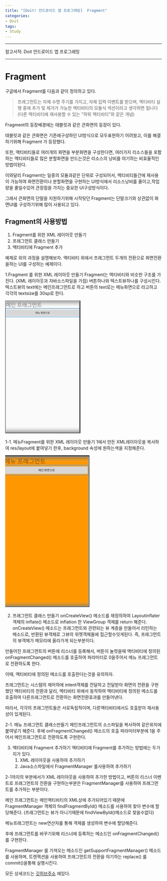 ```yaml
---
title: "[Doit! 안드로이드 앱 프로그래밍]  Fragment"
categories:
- Doit
tags:
- Study
---
```


---

참고서적: Doit 안드로이드 앱 프로그래밍

---

# Fragment

구글에서 Fragment를 다음과 같이 정의하고 있다.

>프래그먼트는 자체 수명 주기를 가지고, 자체 입력 이벤트를 받으며, 액티비티 실행 중에 추가 및 제거가 가능한 액티비티의 모듈식 섹션이라고 생각하면 됩니다(다른 액티비티에 재사용할 수 있는 "하위 액티비티"와 같은 개념)

Fragment의 등장배경에는 태블릿과 같은 큰화면의 등장이 있다.

태블릿과 같은 큰화면은 기존에구성하던 UI방식으로 모두표현하기 어려웠고, 이를 해결하기위해 Fragment 가 등장했다.

또한, 액티비티들로 여러개의 화면을 부분화면을 구성한다면, 여러가지 리소스들을 포함하는 액티비티들로 많은 분할화면을 만드는것은 리소스의 낭비를 야기하는 비효율적인 방법이된다.

이와달리 Fragment는 일종의 모듈과같은 단위로 구성되어서, 액티비티들간에 재사용이 가능하여 화면전환이나 분할화면을 구현하는 UI방식에서 리소스낭비를 줄이고,작업량을 줄일수있어 큰장점을 가지는 중요한 UI구성방식이다.

그래서 큰화면의 단말을 지원하기위해 시작됫던 Fragment는 단말크기와 상관없이 화면UI를 구성하기위해 많이 사용되고 있다.

## Fragment의 사용방법
1. Fragment를 위한 XML 레이아웃 만들기
2. 프래그먼트 클래스 만들기
3. 액티비티에 Fragment 추가

예제로 위의 과정을 설명해보자.  액티비티 위에서 프래그먼트 두개의 전환으로 화면전환을하는 UI를 구성하는 예제이다.

1.Fragment 를 위한 XML 레이아웃 만들기
Fragment는 액티비티와 비슷한 구조를 가진다. (XML 레이아웃과 자바소스파일을 가짐)
버튼하나와 텍스트뷰하나를 구성시킨다. 텍스트뷰의 text에는 메인프래그먼트로 하고 버튼의 text로는 메뉴화면으로 라고하고 각각의 textsize를 30sp로 한다.

![Fragment_1](/assets/fragment_1.JPG)

1-1. 메뉴Fragment를 위한 XML 레이아웃 만들기
1에서 만든 XML레이아웃을 복사하여 res/layout에 붙여넣기 한후, background 속성에 원하는색을 지정해준다.

![fragement_2](/assets/fragment_2.JPG)

2. 프래그먼트 클래스 만들기
onCreateView() 메소드를 재정의하여 Layoutinflater 객체의 inflate() 메소드로 inflation 한 ViewGroup 객체를 return 해준다.
onCreateView() 메소드는 프래그먼트와 관련되는 뷰 계층을 만들어서 리턴하는 메소드로, 반환된 뷰객체로 그뷰의 위젯객체들에 접근할수잇게된다. 즉, 프래그먼트의 뷰객체가 메모리에 올라가게 되는부분이다.

만들어진 프래그먼트의 버튼에 리스너를 등록해서, 버튼이 눌렷을때 액티비티에 정의된 onFragmentChanged() 메소드를 호출하여 파라미터로 0을주어서 메뉴 프래그먼트로 전환하도록 한다.

이때, 액티비티에 정의된 메소드를 호출한다는것을 유의하자.

프래그먼트는 시스템의 제어하에 intent객체를 전달하고 전달받아 화면의 전환을 구현했던 액티비티의 전환과 달리,
액티비티 위에서 동작하여 액티비티에 정의된 메소드를 호출하여 다른프래그먼트로 전환하는 화면전환효과를 만들어낸다.

따라서, 각각의 프래그먼트들은 서로독립적이며, 다른액티비티에서도 호출받아 재사용성이 있게된다.

2-1. 메뉴 프래그먼트 클래스만들기
메인프래그먼트의 소스파일을 복사하여 같은위치에 붙여넣기 해준다.
후에 onFragmentChanged() 메소드의 호출 파라미터부분에 1을 주어서 메인프래그먼트로 전환하도록 구현한다.

3. 액티비티에 Fragment 추가하기
액티비티에 Fragment를 추가하는 방법에는 두가지가 있다.
	1. XML 레이아웃을 사용하여 추가하기
	2. Java소스파일에서 FragmentManager 를사용하여 추가하기
	
2-1까지의 부분에서가 XML 레이아웃을 사용하여 추가한 방법이고, 버튼의 리스너 이벤트로 프래그먼트의 전환을 구현하는부분은
FragmentManager를 사용하여 프래그먼트를 추가하는 부분이다.

메인 프래그먼트는 메인액티비티의 XML상에 추가되어있기 때문에 FragmentManager 객체의 findFragmentById() 메소드를 사용하여 찾아 변수에 할당해준다. (프래그먼트는 뷰가 아니기때문에 findViewById()메소드로 찾을수없다)

메뉴프래그먼트는 new연산자를 통해 객체를 생성하여 변수에 할당해준다.

후에 프래그먼트를 바꾸기위해 리스너에 등록하는 메소드인 onFragmentChanged()를 구현한다.

FragmentManager 를 가져오는 메소드인 getSupportFragmentManager() 메소드를 사용하며, 트렌젝션을 사용하여 프래그먼트의 전환을 야기하는 replace() 를 commit()을통해 실행시킨다.

모든 상세코드는 [깃허브주소](https://github.com/jowunnal/studyAndroid "github link") 에있다.
